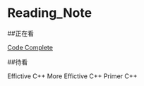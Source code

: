 # Reading_Note

##正在看

[Code Complete](https://github.com/steven558877/Reading_Note/tree/master/Code%20Complete)
<!--stackedit_data:
eyJoaXN0b3J5IjpbMTA2MjE0NDgwMl19
-->

##待看

Effictive C++
More Effictive C++
Primer C++

